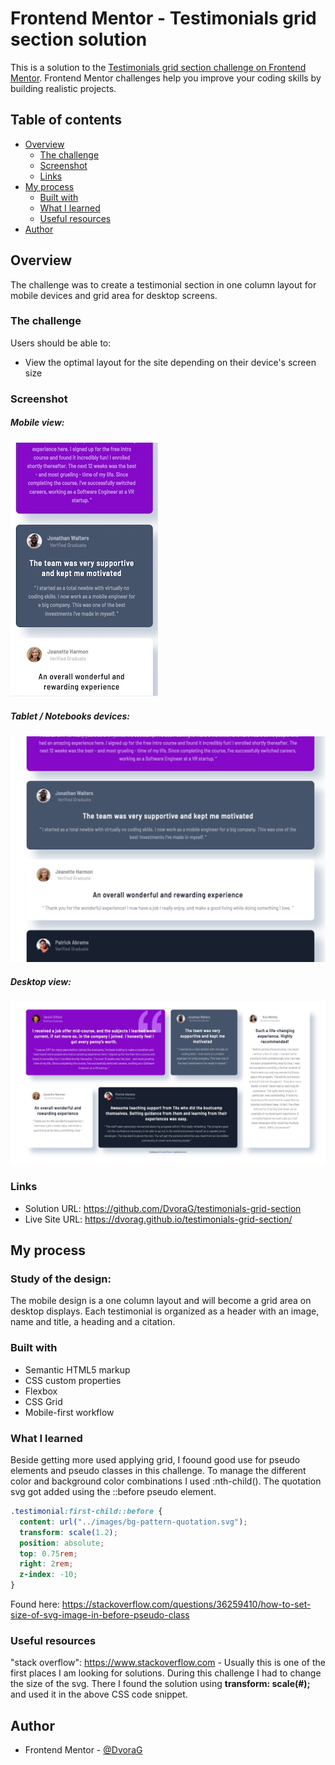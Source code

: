 # Frontend Mentor - Testimonials grid section solution

This is a solution to the [Testimonials grid section challenge on Frontend Mentor](https://www.frontendmentor.io/challenges/testimonials-grid-section-Nnw6J7Un7). Frontend Mentor challenges help you improve your coding skills by building realistic projects.

## Table of contents

- [Overview](#overview)
  - [The challenge](#the-challenge)
  - [Screenshot](#screenshot)
  - [Links](#links)
- [My process](#my-process)
  - [Built with](#built-with)
  - [What I learned](#what-i-learned)
  - [Useful resources](#useful-resources)
- [Author](#author)

## Overview

The challenge was to create a testimonial section in one column layout for mobile devices and grid area for desktop screens.

### The challenge

Users should be able to:

- View the optimal layout for the site depending on their device's screen size

### Screenshot

##### Mobile view:

![mobile view](./screenshots/mobile-preview.jpg)

##### Tablet / Notebooks devices:

![medium displays](./screenshots/medium-devices.jpg)

##### Desktop view:

![desktop view](./screenshots/desktop-view.jpg)

### Links

- Solution URL: https://github.com/DvoraG/testimonials-grid-section
- Live Site URL: https://dvorag.github.io/testimonials-grid-section/

## My process

### Study of the design:

The mobile design is a one column layout and will become a grid area on desktop displays.
Each testimonial is organized as a header with an image, name and title,
a heading and a citation.

### Built with

- Semantic HTML5 markup
- CSS custom properties
- Flexbox
- CSS Grid
- Mobile-first workflow

### What I learned

Beside getting more used applying grid, I foound good use for pseudo elements and pseudo classes in this challenge. To manage the different color and background color combinations I used :nth-child(). The quotation svg got added using the ::before pseudo element.

```css
.testimonial:first-child::before {
  content: url("../images/bg-pattern-quotation.svg");
  transform: scale(1.2);
  position: absolute;
  top: 0.75rem;
  right: 2rem;
  z-index: -10;
}
```

Found here:
https://stackoverflow.com/questions/36259410/how-to-set-size-of-svg-image-in-before-pseudo-class

### Useful resources

"stack overflow":
https://www.stackoverflow.com -
Usually this is one of the first places I am looking for solutions. During this challenge I had to change the size of the svg. There I found the solution using **transform: scale(#);** and used it in the above CSS code snippet.

## Author

- Frontend Mentor - [@DvoraG](https://www.frontendmentor.io/profile/DvoraG)
